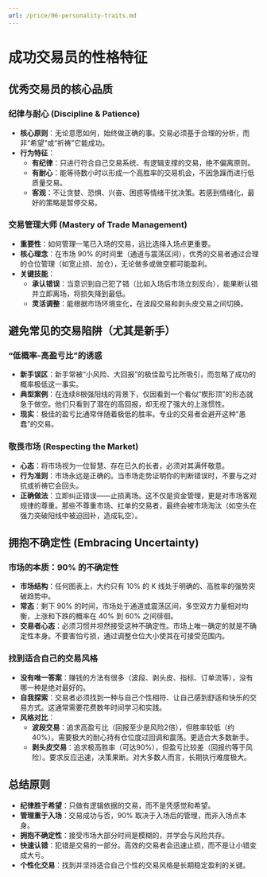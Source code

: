 ```yaml
---
url: /price/06-personality-traits.md
---
```

# 成功交易员的性格特征

## 优秀交易员的核心品质

### 纪律与耐心 (Discipline & Patience)

* **核心原则**：无论意愿如何，始终做正确的事。交易必须基于合理的分析，而非“希望”或“祈祷”它能成功。
* **行为特征**：
  * **有纪律**：只进行符合自己交易系统、有逻辑支撑的交易，绝不偏离原则。
  * **有耐心**：能等待数小时以形成一个高胜率的交易机会，不因急躁而进行低质量交易。
  * **客观**：不让贪婪、恐惧、兴奋、困惑等情绪干扰决策。若感到情绪化，最好的策略是暂停交易。

### 交易管理大师 (Mastery of Trade Management)

* **重要性**：如何管理一笔已入场的交易，远比选择入场点更重要。
* **核心理念**：在市场 90% 的时间里（通道与震荡区间），优秀的交易者通过合理的仓位管理（如宽止损、加仓），无论做多或做空都可能盈利。
* **关键技能**：
  * **承认错误**：当意识到自己犯了错（比如入场后市场立刻反向），能果断认错并立即离场，将损失降到最低。
  * **灵活调整**：能根据市场环境变化，在波段交易和剥头皮交易之间切换。

## 避免常见的交易陷阱（尤其是新手）

### “低概率-高盈亏比”的诱惑

* **新手误区**：新手常被“小风险、大回报”的极佳盈亏比所吸引，而忽略了成功的概率极低这一事实。
* **典型案例**：在连续8根强阳线的背景下，仅因看到一个看似“楔形顶”的形态就急于做空。他们只看到了潜在的高回报，却无视了强大的上涨惯性。
* **现实**：极佳的盈亏比通常伴随着极低的胜率。专业的交易者会避开这种“愚蠢”的交易。

### 敬畏市场 (Respecting the Market)

* **心态**：将市场视为一位智慧、存在已久的长者，必须对其满怀敬意。
* **行为准则**：市场永远是正确的。当市场走势证明你的判断错误时，不要与之对抗或祈祷它会回头。
* **正确做法**：立即纠正错误——止损离场。这不仅是资金管理，更是对市场客观规律的尊重。那些不尊重市场、扛单的交易者，最终会被市场淘汰（如空头在强力突破阳线中被迫回补，造成轧空）。

## 拥抱不确定性 (Embracing Uncertainty)

### 市场的本质：90% 的不确定性

* **市场结构**：任何图表上，大约只有 10% 的 K 线处于明确的、高胜率的强势突破趋势中。
* **常态**：剩下 90% 的时间，市场处于通道或震荡区间，多空双方力量相对均衡，上涨和下跌的概率在 40% 到 60% 之间徘徊。
* **交易者心态**：必须习惯并坦然接受这种不确定性。市场上唯一确定的就是不确定性本身。不要害怕亏损，通过调整仓位大小使其在可接受范围内。

### 找到适合自己的交易风格

* **没有唯一答案**：赚钱的方法有很多（波段、剥头皮、指标、订单流等），没有哪一种是绝对最好的。
* **自我探索**：交易者必须找到一种与自己个性相符、让自己感到舒适和快乐的交易方式。这通常需要花费数年时间学习和实践。
* **风格对比**：
  * **波段交易**：追求高盈亏比（回报至少是风险2倍），但胜率较低（约40%）。需要极大的耐心持有仓位度过回调和震荡。更适合大多数新手。
  * **剥头皮交易**：追求极高胜率（可达90%），但盈亏比较差（回报约等于风险）。要求反应迅速，决策果断。对大多数人而言，长期执行难度极大。

## 总结原则

* **纪律胜于希望**：只做有逻辑依据的交易，而不是凭感觉和希望。
* **管理重于入场**：交易成功与否，90% 取决于入场后的管理，而非入场点本身。
* **拥抱不确定性**：接受市场大部分时间是模糊的，并学会与风险共存。
* **快速认错**：犯错是交易的一部分。高效的交易者会迅速止损，而不是让小错变成大亏。
* **个性化交易**：找到并坚持适合自己个性的交易风格是长期稳定盈利的关键。
